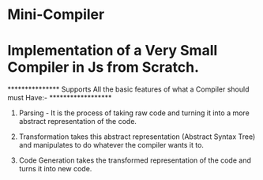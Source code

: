    # Mini-Compiler

   # Implementation of a Very Small Compiler in Js from Scratch.

   ***************       Supports All the basic features of what a Compiler should must Have:-      ******************

1. Parsing - It is the process of taking raw code and turning it into a more abstract
   representation of the code.

2. Transformation takes this abstract representation (Abstract Syntax Tree) and manipulates to do
   whatever the compiler wants it to.
    
3. Code Generation takes the transformed representation of the code and turns it into new code.
